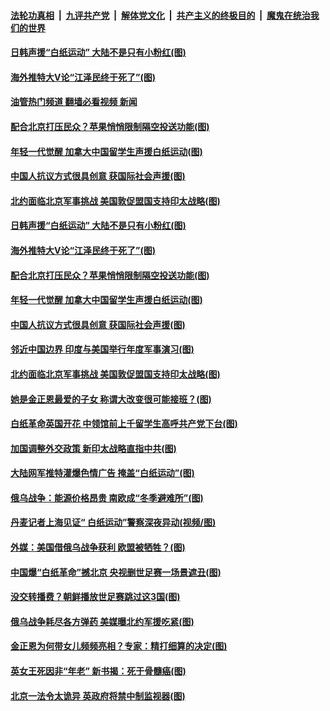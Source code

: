 ####  [法轮功真相](../../../../basic/blob/master/README.md?t=12010802) &nbsp;|&nbsp; [九评共产党](../../../../9ping.md/blob/master/README.md?t=12010802) &nbsp;|&nbsp; [解体党文化](../../../../jtdwh.md/blob/master/README.md?t=12010802)  &nbsp;|&nbsp; [共产主义的终极目的](../../../../gczydzjmd.md/blob/master/README.md?t=12010802) &nbsp;|&nbsp; [魔鬼在统治我们的世界](../../../../mgztzwmdsj.md/blob/master/README.md?t=12010802) 

#### [日韩声援“白纸运动” 大陆不是只有小粉红(图)](../pages/p9/1023021.md?t=12010802) 

#### [海外推特大V论“江泽民终于死了”(图)](../pages/p9/1022971.md?t=12010802) 

#### [油管热门频道 翻墙必看视频 新闻](http://129.146.143.75:81/youtube.html?12010802)

#### [配合北京打压民众？苹果悄悄限制隔空投送功能(图)](../pages/p9/1022962.md?t=12010802) 

#### [年轻一代觉醒 加拿大中国留学生声援白纸运动(图)](../pages/p9/1022895.md?t=12010802) 

#### [中国人抗议方式很具创意 获国际社会声援(图)](../pages/p9/1022867.md?t=12010802) 

#### [北约面临北京军事挑战 美国敦促盟国支持印太战略(图)](../pages/p9/1022901.md?t=12010802) 

#### [日韩声援“白纸运动” 大陆不是只有小粉红(图)](../pages/p9/1023021.md?t=12010802) 

#### [海外推特大V论“江泽民终于死了”(图)](../pages/p9/1022971.md?t=12010802) 

#### [配合北京打压民众？苹果悄悄限制隔空投送功能(图)](../pages/p9/1022962.md?t=12010802) 

#### [年轻一代觉醒 加拿大中国留学生声援白纸运动(图)](../pages/p9/1022895.md?t=12010802) 

#### [中国人抗议方式很具创意 获国际社会声援(图)](../pages/p9/1022867.md?t=12010802) 

#### [邻近中国边界 印度与美国举行年度军事演习(图)](../pages/p9/1022930.md?t=12010802) 

#### [北约面临北京军事挑战 美国敦促盟国支持印太战略(图)](../pages/p9/1022901.md?t=12010802) 

#### [她是金正恩最爱的子女 称谓大改变很可能接班？(图)](../pages/p9/1022754.md?t=12010802) 

#### [白纸革命英国开花 中领馆前上千留学生高呼共产党下台(图)](../pages/p9/1022761.md?t=12010802) 

#### [加国调整外交政策 新印太战略直指中共(图)](../pages/p9/1022834.md?t=12010802) 

#### [大陆网军推特灌爆色情广告 掩盖“白纸运动”(图)](../pages/p9/1022831.md?t=12010802) 

#### [俄乌战争：能源价格昂贵 南欧成“冬季避难所”(图)](../pages/p9/1022808.md?t=12010802) 

#### [丹麦记者上海见证“ 白纸运动”警察深夜异动(视频/图)](../pages/p9/1022788.md?t=12010802) 

#### [外媒：美国借俄乌战争获利 欧盟被牺牲？(图)](../pages/p9/1022766.md?t=12010802) 

#### [中国爆“白纸革命”撼北京 央视删世足赛一场景遮丑(图)](../pages/p9/1022748.md?t=12010802) 

#### [没交转播费？朝鲜播放世足赛跳过这3国(图)](../pages/p9/1022705.md?t=12010802) 

#### [俄乌战争耗尽各方弹药 美媒曝北约军援吃紧(图)](../pages/p9/1022726.md?t=12010802) 

#### [金正恩为何带女儿频频亮相？专家：精打细算的决定(图)](../pages/p9/1022714.md?t=12010802) 

#### [英女王死因非“年老” 新书揭：死于骨髓癌(图)](../pages/p9/1022669.md?t=12010802) 

#### [北京一法令太诡异 英政府将禁中制监视器(图)](../pages/p9/1022634.md?t=12010802) 

<img src='http://gfw-breaker.win/goodnews/indexes/p9.md' width='0px' height='0px'/>
